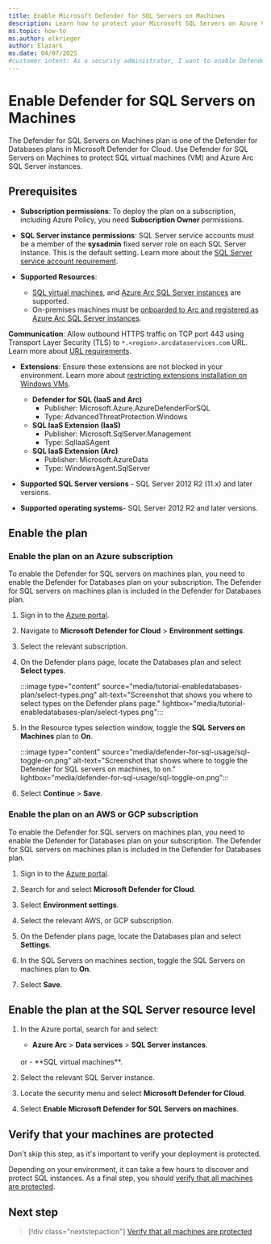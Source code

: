 ```yaml
---
title: Enable Microsoft Defender for SQL Servers on Machines
description: Learn how to protect your Microsoft SQL Servers on Azure VMs, on-premises, and in hybrid and multicloud environments with Microsoft Defender for Cloud.
ms.topic: how-to
ms.author: elkrieger
author: Elazark
ms.date: 04/07/2025
#customer intent: As a security administrator, I want to enable Defender for SQL servers on machines so that I can protect my SQL servers in various environments.
---
```


# Enable Defender for SQL Servers on Machines

The Defender for SQL Servers on Machines plan is one of the Defender for Databases plans in Microsoft Defender for Cloud. Use Defender for SQL Servers on Machines to protect SQL virtual machines (VM) and Azure Arc SQL Server instances.

## Prerequisites

- **Subscription permissions**: To deploy the plan on a subscription, including Azure Policy, you need **Subscription Owner** permissions.

- **SQL Server instance permissions**: SQL Server service accounts must be a member of the **sysadmin** fixed server role on each SQL Server instance. This is the default setting. Learn more about the [SQL Server service account requirement](/sql/sql-server/azure-arc/configure-least-privilege?view=sql-server-ver16). 

- **Supported Resources**: 
    - [SQL virtual machines](/azure/azure-sql/virtual-machines/windows/sql-server-on-azure-vm-iaas-what-is-overview?view=azuresql), and [Azure Arc SQL Server instances](/sql/sql-server/azure-arc/overview?view=sql-server-ver16) are supported.
    - On-premises machines must be [onboarded to Arc and registered as Azure Arc SQL Server instances](/azure/azure-arc/servers/learn/quick-enable-hybrid-vm).

**Communication**: Allow outbound HTTPS traffic on TCP port 443 using Transport Layer Security (TLS) to `*.<region>.arcdataservices.com` URL. Learn more about [URL requirements](/azure/azure-arc/servers/network-requirements#urls?tabs=azure-cloud).
  
- **Extensions**: Ensure these extensions are not blocked in your environment. Learn more about [restricting extensions installation on Windows VMs](/azure/virtual-machines/extensions/extensions-rmpolicy-howto-ps).
    - **Defender for SQL (IaaS and Arc)**
        - Publisher: Microsoft.Azure.AzureDefenderForSQL
        - Type: AdvancedThreatProtection.Windows
    - **SQL IaaS Extension (IaaS)**
        - Publisher: Microsoft.SqlServer.Management
        - Type: SqlIaaSAgent
    - **SQL IaaS Extension (Arc)**
        - Publisher: Microsoft.AzureData
        - Type: WindowsAgent.SqlServer

- **Supported SQL Server versions** - SQL Server 2012 R2 (11.x) and later versions.

- **Supported operating systems**- SQL Server 2012 R2 and later versions.

## Enable the plan

### Enable the plan on an Azure subscription

To enable the Defender for SQL servers on machines plan, you need to enable the Defender for Databases plan on your subscription. The Defender for SQL servers on machines plan is included in the Defender for Databases plan.

1. Sign in to the [Azure portal](https://portal.azure.com/).

1. Navigate to **Microsoft Defender for Cloud** > **Environment settings**.

1. Select the relevant subscription.

1. On the Defender plans page, locate the Databases plan and select **Select types**.

    :::image type="content" source="media/tutorial-enabledatabases-plan/select-types.png" alt-text="Screenshot that shows you where to select types on the Defender plans page." lightbox="media/tutorial-enabledatabases-plan/select-types.png":::

1. In the Resource types selection window, toggle the **SQL Servers on Machines** plan to **On**.

    :::image type="content" source="media/defender-for-sql-usage/sql-toggle-on.png" alt-text="Screenshot that shows where to toggle the Defender for SQL servers on machines, to on." lightbox="media/defender-for-sql-usage/sql-toggle-on.png":::

1. Select **Continue** > **Save**.

### Enable the plan on an AWS or GCP subscription

To enable the Defender for SQL servers on machines plan, you need to enable the Defender for Databases plan on your subscription. The Defender for SQL servers on machines plan is included in the Defender for Databases plan.

1. Sign in to the [Azure portal](https://portal.azure.com/).

1. Search for and select **Microsoft Defender for Cloud**.

1. Select **Environment settings**.

1. Select the relevant AWS, or GCP subscription.

1. On the Defender plans page, locate the Databases plan and select **Settings**.

1. In the SQL Servers on machines section, toggle the SQL Servers on machines plan to **On**.

1. Select **Save**.

## Enable the plan at the SQL Server resource level

1. In the Azure portal, search for and select:
    - **Azure Arc** > **Data services** > **SQL Server instances**.
    <br> 
    or
    - **SQL virtual machines**.

1. Select the relevant SQL Server instance. 

1. Locate the security menu and select **Microsoft Defender for Cloud**.

1. Select **Enable Microsoft Defender for SQL Servers on machines**.

## Verify that your machines are protected

Don't skip this step, as it's important to verify your deployment is protected.

Depending on your environment, it can take a few hours to discover and protect SQL instances. As a final step, you should [verify that all machines are protected](verify-machine-protection.md).

## Next step

> [!div class="nextstepaction"]
> [Verify that all machines are protected](verify-machine-protection.md)

